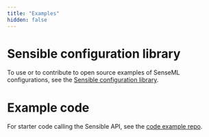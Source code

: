 ```yaml
---
title: "Examples"
hidden: false
---
```


Sensible configuration library
====
To use or to contribute to open source examples of SenseML configurations, see the [Sensible configuration library](https://github.com/sensible-hq/sensible-configuration-library/).

Example code
====

For starter code calling the Sensible API, see the [code example repo](https://github.com/sensible-hq/sensible-code-examples). 

